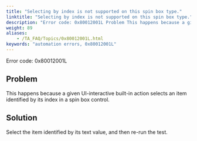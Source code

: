 ```yaml
--- 
title: "Selecting by index is not supported on this spin box type."
linktitle: "Selecting by index is not supported on this spin box type."
description: "Error code: 0x80012001L Problem This happens because a given UI-interactive built-in action selects an item identified by its index in a spin box control. Solution Select the item identified by its ..."
weight: 89
aliases: 
    - /TA_FAQ/Topics/0x80012001L.html
keywords: "automation errors, 0x80012001L"
---
```


Error code: 0x80012001L

## Problem

This happens because a given UI-interactive built-in action selects an item identified by its index in a spin box control.

## Solution

Select the item identified by its text value, and then re-run the test.




